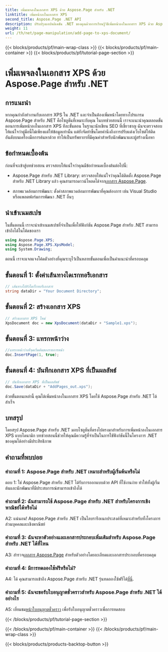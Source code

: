 ```yaml
---
title: เพิ่มเพจลงในเอกสาร XPS ด้วย Aspose.Page สำหรับ .NET
linktitle: เพิ่มหน้าลงในเอกสาร XPS
second_title: Aspose.Page .NET API
description: ปรับปรุงแอปพลิเคชัน .NET ของคุณด้วยการเรียนรู้วิธีเพิ่มหน้าลงในเอกสาร XPS ด้วย Aspose.Page สำหรับ .NET ปฏิบัติตามคำแนะนำทีละขั้นตอนของเราเพื่อการบูรณาการที่ราบรื่น
weight: 11
url: /th/net/page-manipulation/add-page-to-xps-document/
---
```


{{< blocks/products/pf/main-wrap-class >}}
{{< blocks/products/pf/main-container >}}
{{< blocks/products/pf/tutorial-page-section >}}

# เพิ่มเพจลงในเอกสาร XPS ด้วย Aspose.Page สำหรับ .NET

## การแนะนำ

หากคุณกำลังทำงานกับเอกสาร XPS ใน .NET และจำเป็นต้องเพิ่มหน้าโดยทางโปรแกรม Aspose.Page สำหรับ .NET คือโซลูชันที่เหมาะกับคุณ ในบทช่วยสอนนี้ เราจะแนะนำคุณตลอดขั้นตอนการเพิ่มหน้าลงในเอกสาร XPS ทีละขั้นตอน ในฐานะนักเขียน SEO ที่เชี่ยวชาญ ฉันจะตรวจสอบให้แน่ใจว่าคู่มือนี้ไม่เพียงแต่ให้ข้อมูลเท่านั้น แต่ยังจัดทำขึ้นโดยคำนึงถึงการปรับแต่งเว็บไซต์ให้ติดอันดับบนเครื่องมือการค้นหาด้วย ทำให้เป็นทรัพยากรที่มีคุณค่าสำหรับนักพัฒนาและผู้สร้างเนื้อหา

## ข้อกำหนดเบื้องต้น

ก่อนที่จะเข้าสู่บทช่วยสอน ตรวจสอบให้แน่ใจว่าคุณมีข้อกำหนดเบื้องต้นต่อไปนี้:

-  Aspose.Page สำหรับ .NET Library: ตรวจสอบให้แน่ใจว่าคุณได้ติดตั้ง Aspose.Page สำหรับ .NET Library แล้ว คุณสามารถดาวน์โหลดได้จาก[เอกสาร Aspose.Page](https://reference.aspose.com/page/net/).

- สภาพแวดล้อมการพัฒนา: ตั้งค่าสภาพแวดล้อมการพัฒนาที่คุณต้องการ เช่น Visual Studio หรือแพลตฟอร์มการพัฒนา .NET อื่นๆ

## นำเข้าเนมสเปซ

ในขั้นตอนนี้ เราจะนำเข้าเนมสเปซที่จำเป็นเพื่อให้ฟังก์ชัน Aspose.Page สำหรับ .NET สามารถเข้าถึงได้ในโค้ดของเรา

```csharp
using Aspose.Page.XPS;
using Aspose.Page.XPS.XpsModel;
using System.Drawing;
```

ตอนนี้ เราจะแจกแจงโค้ดตัวอย่างที่คุณระบุไว้เป็นหลายขั้นตอนเพื่อเป็นคำแนะนำที่ครอบคลุม

## ขั้นตอนที่ 1: ตั้งค่าเส้นทางไดเรกทอรีเอกสาร

```csharp
// เส้นทางไปยังไดเร็กทอรีเอกสาร
string dataDir = "Your Document Directory";
```

## ขั้นตอนที่ 2: สร้างเอกสาร XPS

```csharp
// สร้างเอกสาร XPS ใหม่
XpsDocument doc = new XpsDocument(dataDir + "Sample1.xps");
```

## ขั้นตอนที่ 3: แทรกหน้าว่าง

```csharp
//แทรกหน้าว่างที่จุดเริ่มต้นของรายการหน้า
doc.InsertPage(1, true);
```

## ขั้นตอนที่ 4: บันทึกเอกสาร XPS ที่เป็นผลลัพธ์

```csharp
// บันทึกเอกสาร XPS ที่เป็นผลลัพธ์
doc.Save(dataDir + "AddPages_out.xps");
```

ด้วยขั้นตอนเหล่านี้ คุณได้เพิ่มหน้าลงในเอกสาร XPS โดยใช้ Aspose.Page สำหรับ .NET ได้สำเร็จ

## บทสรุป

โดยสรุป Aspose.Page สำหรับ .NET มอบโซลูชันที่ตรงไปตรงมาสำหรับการเพิ่มหน้าลงในเอกสาร XPS แบบไดนามิก บทช่วยสอนนี้ช่วยให้คุณมีความรู้ที่จำเป็นในการใช้ฟังก์ชันนี้ในโครงการ .NET ของคุณได้อย่างมีประสิทธิภาพ

## คำถามที่พบบ่อย

### คำถามที่ 1: Aspose.Page สำหรับ .NET เหมาะสำหรับผู้เริ่มต้นหรือไม่

ตอบ 1: ใช่ Aspose.Page สำหรับ .NET ได้รับการออกแบบด้วย API ที่ใช้งานง่าย ทำให้ทั้งผู้เริ่มต้นและนักพัฒนาที่มีประสบการณ์สามารถเข้าถึงได้

### คำถามที่ 2: ฉันสามารถใช้ Aspose.Page สำหรับ .NET สำหรับโครงการเชิงพาณิชย์ได้หรือไม่

A2: แน่นอน! Aspose.Page สำหรับ .NET เป็นไลบรารีอเนกประสงค์ที่เหมาะสำหรับทั้งโครงการส่วนบุคคลและเชิงพาณิชย์

### คำถามที่ 3: ฉันจะหาตัวอย่างและเอกสารประกอบเพิ่มเติมสำหรับ Aspose.Page สำหรับ .NET ได้ที่ไหน

 A3: สำรวจ[เอกสาร Aspose.Page](https://reference.aspose.com/page/net/) สำหรับตัวอย่างโดยละเอียดและเอกสารประกอบที่ครอบคลุม

### คำถามที่ 4: มีการทดลองใช้ฟรีหรือไม่?

A4: ได้ คุณสามารถเข้าถึง Aspose.Page สำหรับ .NET รุ่นทดลองใช้ฟรีได้[ที่นี่](https://releases.aspose.com/).

### คำถามที่ 5: ฉันจะขอรับใบอนุญาตชั่วคราวสำหรับ Aspose.Page สำหรับ .NET ได้อย่างไร

 A5: เยี่ยมชม[หน้าใบอนุญาตชั่วคราว](https://purchase.aspose.com/temporary-license/) เพื่อรับใบอนุญาตชั่วคราวเพื่อการทดสอบ

{{< /blocks/products/pf/tutorial-page-section >}}

{{< /blocks/products/pf/main-container >}}
{{< /blocks/products/pf/main-wrap-class >}}

{{< blocks/products/products-backtop-button >}}
